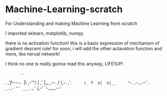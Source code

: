 # Machine-Learning-scratch
For Understanding and making Machine Learning from scratch

I imported sklearn, matplotlib, numpy

there is no activation function! this is a basic expression of mechanism of gradient descent rule!
for soon, i will add the other actavation function and more, like nerual network!

I think no one is really gonna read this anyway, LIFE1UP!

          .,
.      _,'f----.._
|\ ,-'"/  |     ,'
|,_  ,--.      /
/,-. ,'`.     (_
f  o|  o|__     "`-.
,-._.,--'_ `.   _.,-`
`"' ___.,'` j,-'
  `-.__.,--'
